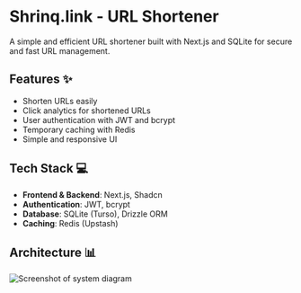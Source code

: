 # Shrinq.link - URL Shortener

A simple and efficient URL shortener built with Next.js and SQLite for secure and fast URL management.

## Features ✨

- Shorten URLs easily
- Click analytics for shortened URLs
- User authentication with JWT and bcrypt
- Temporary caching with Redis
- Simple and responsive UI

## Tech Stack 💻

- **Frontend & Backend**: Next.js, Shadcn
- **Authentication**: JWT, bcrypt
- **Database**: SQLite (Turso), Drizzle ORM
- **Caching**: Redis (Upstash)

## Architecture 📊
![Screenshot of system diagram](https://github.com/hunter-nguyen/shrinq/tree/main/public/diagram.png)